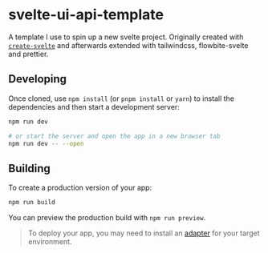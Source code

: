 # svelte-ui-api-template

A template I use to spin up a new svelte project. Originally created with [`create-svelte`](https://github.com/sveltejs/kit/tree/master/packages/create-svelte) and afterwards extended with tailwindcss, flowbite-svelte and prettier.

## Developing

Once cloned, use `npm install` (or `pnpm install` or `yarn`) to install the dependencies and then start a development server:

```bash
npm run dev

# or start the server and open the app in a new browser tab
npm run dev -- --open
```

## Building

To create a production version of your app:

```bash
npm run build
```

You can preview the production build with `npm run preview`.

> To deploy your app, you may need to install an [adapter](https://kit.svelte.dev/docs/adapters) for your target environment.

##
